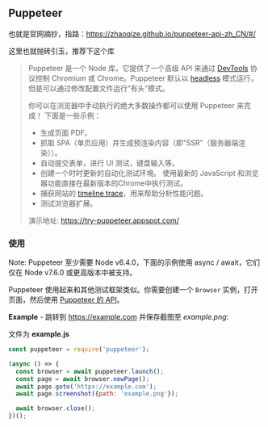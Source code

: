 ## Puppeteer

也就是官网摘抄，指路：https://zhaoqize.github.io/puppeteer-api-zh_CN/#/

这里也就抛砖引玉，推荐下这个库

> Puppeteer 是一个 Node 库，它提供了一个高级 API 来通过 [DevTools](https://zhaoqize.github.io/puppeteer-api-zh_CN/(https://chromedevtools.github.io/devtools-protocol/)) 协议控制 Chromium 或 Chrome。Puppeteer 默认以 [headless](https://developers.google.com/web/updates/2017/04/headless-chrome) 模式运行，但是可以通过修改配置文件运行“有头”模式。
>
> 你可以在浏览器中手动执行的绝大多数操作都可以使用 Puppeteer 来完成！ 下面是一些示例：
>
> - 生成页面 PDF。
> - 抓取 SPA（单页应用）并生成预渲染内容（即“SSR”（服务器端渲染））。
> - 自动提交表单，进行 UI 测试，键盘输入等。
> - 创建一个时时更新的自动化测试环境。 使用最新的 JavaScript 和浏览器功能直接在最新版本的Chrome中执行测试。
> - 捕获网站的 [timeline trace](https://developers.google.com/web/tools/chrome-devtools/evaluate-performance/reference)，用来帮助分析性能问题。
> - 测试浏览器扩展。
>
> 演示地址: https://try-puppeteer.appspot.com/

### 使用

Note: Puppeteer 至少需要 Node v6.4.0，下面的示例使用 async / await，它们仅在 Node v7.6.0 或更高版本中被支持。

Puppeteer 使用起来和其他测试框架类似。你需要创建一个 `Browser` 实例，打开页面，然后使用 [Puppeteer 的 API](https://github.com/GoogleChrome/puppeteer/blob/v1.10.0/docs/api.md#)。

**Example** - 跳转到 https://example.com 并保存截图至 *example.png*:

文件为 **example.js**

```js
const puppeteer = require('puppeteer');

(async () => {
  const browser = await puppeteer.launch();
  const page = await browser.newPage();
  await page.goto('https://example.com');
  await page.screenshot({path: 'example.png'});

  await browser.close();
})();
```

